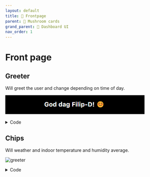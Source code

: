 ```yaml
---
layout: default
title: 📄 Frontpage
parent: 🍄 Mushroom cards
grand_parent: 🦄 Dashboard UI
nav_order: 1
---
```


# Front page

## Greeter
Will greet the user and change depending on time of day.

![greeter](\assets\images\frontpage\greeter.png)

<details markdown="block">
  <summary>Code</summary>
{% raw %}
```yml
type: custom:button-card
template: card_header
variables:
  card_header_back_button: false
  card_header_title: |
    [[[
      const d = new Date();
      var hour = d.getHours();
      if (hour <= '6'){
        var greet = 'God natt';
        var emoji = '😴';
      } else if (hour <= '10'){
        var greet = 'God morgon';
        var emoji = '☕';
      } else if (hour <= '12'){
        var greet = 'God dag';
        var emoji = '🙂';
      } else if (hour <= '15'){
        var greet = 'God dag';
        var emoji = '😊';
      } else if (hour <= '18'){
        var greet = 'God dag';
        var emoji = '😎';
      } else if (hour <= '23'){
        var greet = 'God kväll';
        var emoji = '🥱';
      } else {
        var greet = 'God natt';
        var emoji = '😴';
      }
      return greet + ' ' + user.name + '!' + ' ' + emoji;
    ]]]
```
{% endraw %}
</details>

## Chips
Will weather and indoor temperature and humidity average.

![greeter](\assets\images\frontpage\chips_climate.png)

<details markdown="block">
  <summary>Code</summary>
{% raw %}
```yml
type: custom:mushroom-chips-card
chips:
  - type: weather
    entity: weather.smhi_hemma
    show_conditions: true
    show_temperature: true
    tap_action:
      action: navigate
      navigation_path: /lovelace/statistics
  - type: template
    content: >-
      🌡️ {{ states('sensor.temperature_indoor_average')| round(0, 0)  }}°C  •💧
      {{ states('sensor.humidity_indoor_average')| round(0, 0)  }}%
    tap_action:
      action: navigate
      navigation_path: /lovelace/statistics
alignment: center
```
{% endraw %}
</details>